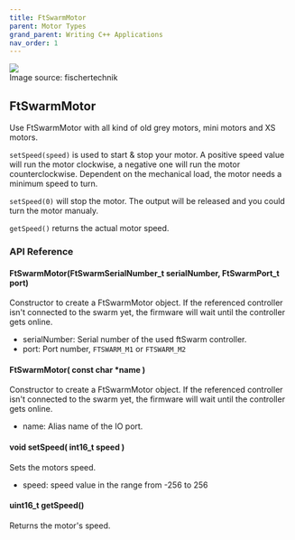 ```yaml
---
title: FtSwarmMotor
parent: Motor Types
grand_parent: Writing C++ Applications
nav_order: 1
---
```

<div class="ftimgdetail"> <img src="../../../assets/img/motor/kombi.png"><div>Image source: fischertechnik</div></div>

## FtSwarmMotor

Use FtSwarmMotor with all kind of old grey motors, mini motors and XS motors.

`setSpeed(speed)` is used to start & stop your motor. A positive speed value will run the motor clockwise, a negative one will run the motor counterclockwise. 
Dependent on the mechanical load, the motor needs a minimum speed to turn. 

`setSpeed(0)` will stop the motor. The output will be released and you could turn the motor manualy. 

`getSpeed()` returns the actual motor speed.

### API Reference

#### FtSwarmMotor(FtSwarmSerialNumber_t serialNumber, FtSwarmPort_t port)

Constructor to create a FtSwarmMotor object. If the referenced controller isn't connected to the swarm yet, the firmware will wait until the controller gets online.

- serialNumber: Serial number of the used ftSwarm controller.
- port: Port number, `FTSWARM_M1` or `FTSWARM_M2`

#### FtSwarmMotor( const char *name )

Constructor to create a FtSwarmMotor object. If the referenced controller isn't connected to the swarm yet, the firmware will wait until the controller gets online.

- name: Alias name of the IO port.

#### void setSpeed( int16_t speed )

Sets the motors speed.

- speed: speed value in the range from -256 to 256

#### uint16_t getSpeed()

Returns the motor's speed.
